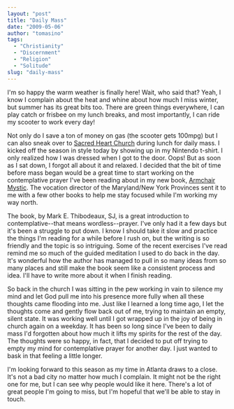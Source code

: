 ```yaml
---
layout: "post"
title: "Daily Mass"
date: "2009-05-06"
author: "tomasino"
tags:
  - "Christianity"
  - "Discernment"
  - "Religion"
  - "Solitude"
slug: "daily-mass"
---
```


I'm so happy the warm weather is finally here! Wait, who said that?
Yeah, I know I complain about the heat and whine about how much I miss
winter, but summer has its great bits too. There are green things
everywhere, I can play catch or frisbee on my lunch breaks, and most
importantly, I can ride my scooter to work every day!

Not only do I save a ton of money on gas (the scooter gets 100mpg) but I
can also sneak over to [Sacred Heart Church][] during lunch for daily
mass. I kicked off the season in style today by showing up in my
Nintendo t-shirt. I only realized how I was dressed when I got to the
door. Oops! But as soon as I sat down, I forgot all about it and
relaxed. I decided that the bit of time before mass began would be a
great time to start working on the contemplative prayer I've been
reading about in my new book, [Armchair Mystic][]. The vocation director
of the Maryland/New York Provinces sent it to me with a few other books
to help me stay focused while I'm working my way north.

The book, by Mark E. Thibodeaux, SJ, is a great introduction to
contemplative--that means wordless--prayer. I've only had it a few days
but it's been a struggle to put down. I know I should take it slow and
practice the things I'm reading for a while before I rush on, but the
writing is so friendly and the topic is so intriguing. Some of the
recent exercises I've read remind me so much of the guided meditation I
used to do back in the day. It's wonderful how the author has managed to
pull in so many ideas from so many places and still make the book seem
like a consistent process and idea. I'll have to write more about it
when I finish reading.

So back in the church I was sitting in the pew working in vain to
silence my mind and let God pull me into his presence more fully when
all these thoughts came flooding into me. Just like I learned a long
time ago, I let the thoughts come and gently flow back out of me, trying
to maintain an empty, silent state. It was working well until I got
wrapped up in the joy of being in church again on a weekday. It has been
so long since I've been to daily mass I'd forgotten about how much it
lifts my spirits for the rest of the day. The thoughts were so happy, in
fact, that I decided to put off trying to empty my mind for
contemplative prayer for another day. I just wanted to bask in that
feeling a little longer.

I'm looking forward to this season as my time in Atlanta draws to a
close. It's not a bad city no matter how much I complain. It might not
be the right one for me, but I can see why people would like it here.
There's a lot of great people I'm going to miss, but I'm hopeful that
we'll be able to stay in touch.

  [Sacred Heart Church]: //www.sacredheartatlanta.org/
  [Armchair Mystic]: //www.amazon.com/Armchair-Mystic-Easing-Contemplative-Prayer/dp/0867164301/?tag=tomablog-20
